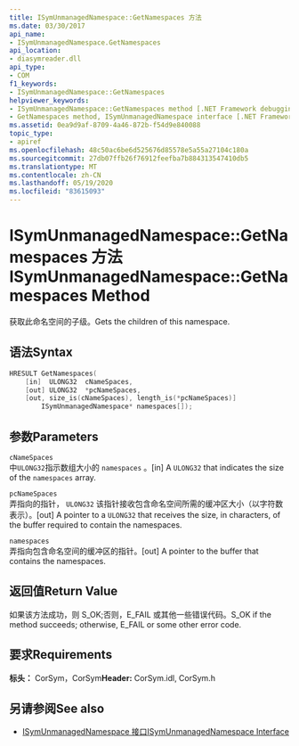 ```yaml
---
title: ISymUnmanagedNamespace::GetNamespaces 方法
ms.date: 03/30/2017
api_name:
- ISymUnmanagedNamespace.GetNamespaces
api_location:
- diasymreader.dll
api_type:
- COM
f1_keywords:
- ISymUnmanagedNamespace::GetNamespaces
helpviewer_keywords:
- ISymUnmanagedNamespace::GetNamespaces method [.NET Framework debugging]
- GetNamespaces method, ISymUnmanagedNamespace interface [.NET Framework debugging]
ms.assetid: 0ea9d9af-8709-4a46-872b-f54d9e840088
topic_type:
- apiref
ms.openlocfilehash: 48c50ac6be6d525676d85578e5a55a27104c180a
ms.sourcegitcommit: 27db07ffb26f76912feefba7b884313547410db5
ms.translationtype: MT
ms.contentlocale: zh-CN
ms.lasthandoff: 05/19/2020
ms.locfileid: "83615093"
---
```

# <a name="isymunmanagednamespacegetnamespaces-method"></a><span data-ttu-id="6ff5a-102">ISymUnmanagedNamespace::GetNamespaces 方法</span><span class="sxs-lookup"><span data-stu-id="6ff5a-102">ISymUnmanagedNamespace::GetNamespaces Method</span></span>
<span data-ttu-id="6ff5a-103">获取此命名空间的子级。</span><span class="sxs-lookup"><span data-stu-id="6ff5a-103">Gets the children of this namespace.</span></span>  
  
## <a name="syntax"></a><span data-ttu-id="6ff5a-104">语法</span><span class="sxs-lookup"><span data-stu-id="6ff5a-104">Syntax</span></span>  
  
```cpp  
HRESULT GetNamespaces(  
    [in]  ULONG32  cNameSpaces,  
    [out] ULONG32  *pcNameSpaces,  
    [out, size_is(cNameSpaces), length_is(*pcNameSpaces)]  
        ISymUnmanagedNamespace* namespaces[]);  
```  
  
## <a name="parameters"></a><span data-ttu-id="6ff5a-105">参数</span><span class="sxs-lookup"><span data-stu-id="6ff5a-105">Parameters</span></span>  
 `cNameSpaces`  
 <span data-ttu-id="6ff5a-106">中`ULONG32`指示数组大小的 `namespaces` 。</span><span class="sxs-lookup"><span data-stu-id="6ff5a-106">[in] A `ULONG32` that indicates the size of the `namespaces` array.</span></span>  
  
 `pcNameSpaces`  
 <span data-ttu-id="6ff5a-107">弄指向的指针， `ULONG32` 该指针接收包含命名空间所需的缓冲区大小（以字符数表示）。</span><span class="sxs-lookup"><span data-stu-id="6ff5a-107">[out] A pointer to a `ULONG32` that receives the size, in characters, of the buffer required to contain the namespaces.</span></span>  
  
 `namespaces`  
 <span data-ttu-id="6ff5a-108">弄指向包含命名空间的缓冲区的指针。</span><span class="sxs-lookup"><span data-stu-id="6ff5a-108">[out] A pointer to the buffer that contains the namespaces.</span></span>  
  
## <a name="return-value"></a><span data-ttu-id="6ff5a-109">返回值</span><span class="sxs-lookup"><span data-stu-id="6ff5a-109">Return Value</span></span>  
 <span data-ttu-id="6ff5a-110">如果该方法成功，则 S_OK;否则，E_FAIL 或其他一些错误代码。</span><span class="sxs-lookup"><span data-stu-id="6ff5a-110">S_OK if the method succeeds; otherwise, E_FAIL or some other error code.</span></span>  
  
## <a name="requirements"></a><span data-ttu-id="6ff5a-111">要求</span><span class="sxs-lookup"><span data-stu-id="6ff5a-111">Requirements</span></span>  
 <span data-ttu-id="6ff5a-112">**标头：** CorSym，CorSym</span><span class="sxs-lookup"><span data-stu-id="6ff5a-112">**Header:** CorSym.idl, CorSym.h</span></span>  
  
## <a name="see-also"></a><span data-ttu-id="6ff5a-113">另请参阅</span><span class="sxs-lookup"><span data-stu-id="6ff5a-113">See also</span></span>

- [<span data-ttu-id="6ff5a-114">ISymUnmanagedNamespace 接口</span><span class="sxs-lookup"><span data-stu-id="6ff5a-114">ISymUnmanagedNamespace Interface</span></span>](isymunmanagednamespace-interface.md)
